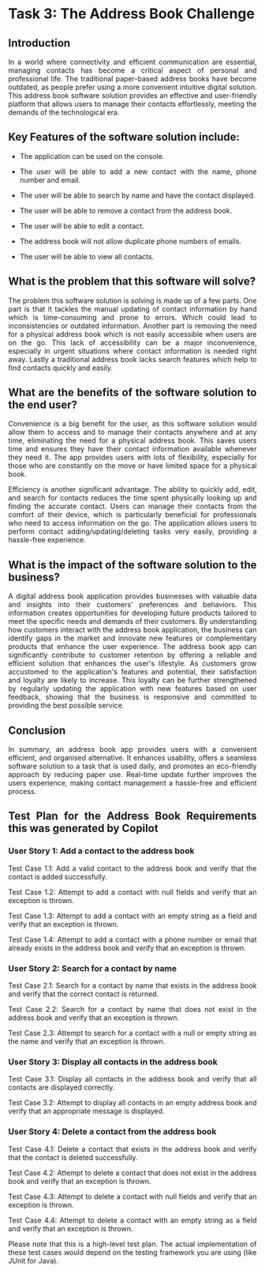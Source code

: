 <div style="text-align: justify">

# Task 3: The Address Book Challenge

## Introduction
In a world where connectivity and efficient communication are essential, managing contacts has become a critical aspect of personal and professional life. The traditional paper-based address books have become outdated, as people prefer using a more convenient intuitive digital solution. This address book software solution provides an effective and user-friendly platform that allows users to manage their contacts effortlessly, meeting the demands of the technological era.
## Key Features of the software solution include:
- The application can be used on the console.

- The user will be able to add a new contact with the name, phone number and email.

- The user will be able to search by name and have the contact displayed.

- The user will be able to remove a contact from the address book.

- The user will be able to edit a contact.

- The address book will not allow duplicate phone numbers of emails.

- The user will be able to view all contacts.
## What is the problem that this software will solve?
The problem this software solution is solving is made up of a few parts. One part is that it tackles the manual updating of contact information by hand which is time-consuming and prone to errors. Which could lead to inconsistencies or outdated information. Another part is removing the need for a physical address book which is not easily accessible when users are on the go. This lack of accessibility can be a major inconvenience, especially in urgent situations where contact information is needed right away. Lastly a traditional address book lacks search features which help to find contacts quickly and easily.
## What are the benefits of the software solution to the end user?
Convenience is a big benefit for the user, as this software solution would allow them to access and to manage their contacts anywhere and at any time, eliminating the need for a physical address book. This saves users time and ensures they have their contact information available whenever they need it. The app provides users with lots of flexibility, especially for those who are constantly on the move or have limited space for a physical book.

Efficiency is another significant advantage. The ability to quickly add, edit, and search for contacts reduces the time spent physically looking up and finding the accurate contact. Users can manage their contacts from the comfort of their device, which is particularly beneficial for professionals who need to access information on the go. The application allows users to perform contact adding/updating/deleting tasks very easily, providing a hassle-free experience.
## What is the impact of the software solution to the business?
A digital address book application provides businesses with valuable data and insights into their customers' preferences and behaviors. This information creates opportunities for developing future products tailored to meet the specific needs and demands of their customers. By understanding how customers interact with the address book application, the business can identify gaps in the market and innovate new features or complementary products that enhance the user experience. 
The address book app can significantly contribute to customer retention by offering a reliable and efficient solution that enhances the user's lifestyle. As customers grow accustomed to the application's features and potential, their satisfaction and loyalty are likely to increase. This loyalty can be further strengthened by regularly updating the application with new features based on user feedback, showing that the business is responsive and committed to providing the best possible service.
## Conclusion
In summary, an address book app provides users with a convenient efficient, and organised alternative. It enhances usability, offers a seamless software solution to a task that is used daily, and promotes an eco-friendly approach by reducing paper use. Real-time update further improves the users experience, making contact management a hassle-free and efficient process.


## Test Plan for the Address Book Requirements this was generated by Copilot

### User Story 1: Add a contact to the address book  
Test Case 1.1: Add a valid contact to the address book and verify that the contact is added successfully.

Test Case 1.2: Attempt to add a contact with null fields and verify that an exception is thrown.

Test Case 1.3: Attempt to add a contact with an empty string as a field and verify that an exception is thrown.

Test Case 1.4: Attempt to add a contact with a phone number or email that already exists in the address book and verify that an exception is thrown.
### User Story 2: Search for a contact by name  
Test Case 2.1: Search for a contact by name that exists in the address book and verify that the correct contact is returned.

Test Case 2.2: Search for a contact by name that does not exist in the address book and verify that an exception is thrown.

Test Case 2.3: Attempt to search for a contact with a null or empty string as the name and verify that an exception is thrown.

### User Story 3: Display all contacts in the address book  
Test Case 3.1: Display all contacts in the address book and verify that all contacts are displayed correctly.

Test Case 3.2: Attempt to display all contacts in an empty address book and verify that an appropriate message is displayed.
### User Story 4: Delete a contact from the address book  
Test Case 4.1: Delete a contact that exists in the address book and verify that the contact is deleted successfully.

Test Case 4.2: Attempt to delete a contact that does not exist in the address book and verify that an exception is thrown.

Test Case 4.3: Attempt to delete a contact with null fields and verify that an exception is thrown.

Test Case 4.4: Attempt to delete a contact with an empty string as a field and verify that an exception is thrown.

Please note that this is a high-level test plan. The actual implementation of these test cases would depend on the testing framework you are using (like JUnit for Java).
</div>